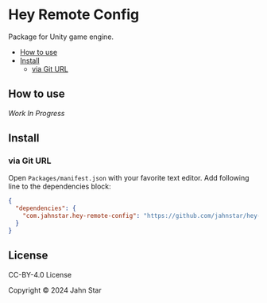 # Hey Remote Config

Package for Unity game engine.

- [How to use](#how-to-use)
- [Install](#install)
  - [via Git URL](#via-git-url)

<!-- toc -->

## How to use

*Work In Progress*

## Install

### via Git URL

Open `Packages/manifest.json` with your favorite text editor. Add following line to the dependencies block:
```json
{
  "dependencies": {
    "com.jahnstar.hey-remote-config": "https://github.com/jahnstar/hey-remote-config.git"
  }
}
```

## License

CC-BY-4.0 License

Copyright © 2024 Jahn Star
